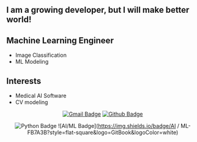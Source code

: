 ## I am a growing developer, but I will make better world!

 

## Machine Learning Engineer

- Image Classification
- ML Modeling



## Interests

- Medical AI Software
- CV modeling




<div align=center>   
 
[![Gmail Badge](https://img.shields.io/badge/Gmail-EA4335?style=flat-square&logo=Gmail&logoColor=white&link=wngkd441@gmail.com)](wngkd441@gmail.com)
[![Github Badge](https://img.shields.io/badge/GitHub-181717?style=flat-square&logo=Github&logoColor=white&link=https://github.com/wngkd441)](https://github.com/wngkd441)

![Python Badge](https://img.shields.io/badge/Python-3776AB?style=flat-square&logo=Python&logoColor=white)
![AI/ML Badge](https://img.shields.io/badge/AI / ML-FB7A3B?style=flat-square&logo=GitBook&logoColor=white) 

</div>



















